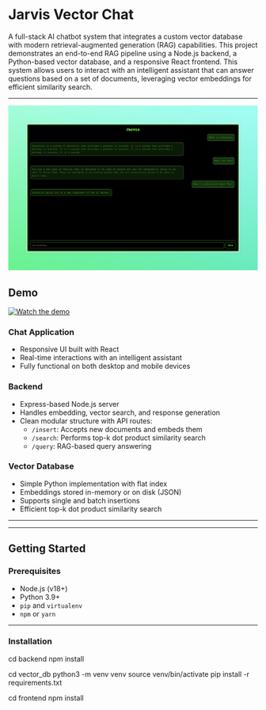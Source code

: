 # Jarvis Vector Chat

A full-stack AI chatbot system that integrates a custom vector database with modern retrieval-augmented generation (RAG) capabilities. This project demonstrates an end-to-end RAG pipeline using a Node.js backend, a Python-based vector database, and a responsive React frontend.
This system allows users to interact with an intelligent assistant that can answer questions based on a set of documents, leveraging vector embeddings for efficient similarity search.

---
![Screen Shot of App](image.png)

## Demo
[![Watch the demo](https://img.youtube.com/vi/_gkILq7J7Bk/0.jpg)](https://www.youtube.com/watch?v=_gkILq7J7Bk)


### Chat Application
- Responsive UI built with React
- Real-time interactions with an intelligent assistant
- Fully functional on both desktop and mobile devices

### Backend
- Express-based Node.js server
- Handles embedding, vector search, and response generation
- Clean modular structure with API routes:
  - `/insert`: Accepts new documents and embeds them
  - `/search`: Performs top-k dot product similarity search
  - `/query`: RAG-based query answering

### Vector Database
- Simple Python implementation with flat index
- Embeddings stored in-memory or on disk (JSON)
- Supports single and batch insertions
- Efficient top-k dot product similarity search

---


---

## Getting Started

### Prerequisites

- Node.js (v18+)
- Python 3.9+
- `pip` and `virtualenv`
- `npm` or `yarn`

---

### Installation

cd backend
npm install

cd vector_db
python3 -m venv venv
source venv/bin/activate
pip install -r requirements.txt

cd frontend
npm install